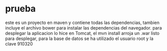 # prueba
este es un proyecto en maven y contiene todas las dependencias, tambien incluye el archivo bower para instalar las dependencias del navegador.
para desplegar la aplicacion lo hice en Tomcat, el mvn install arroja un .war listo para desplegar, para la base de datos se ha utilizado el usuario root y la clave 910320
